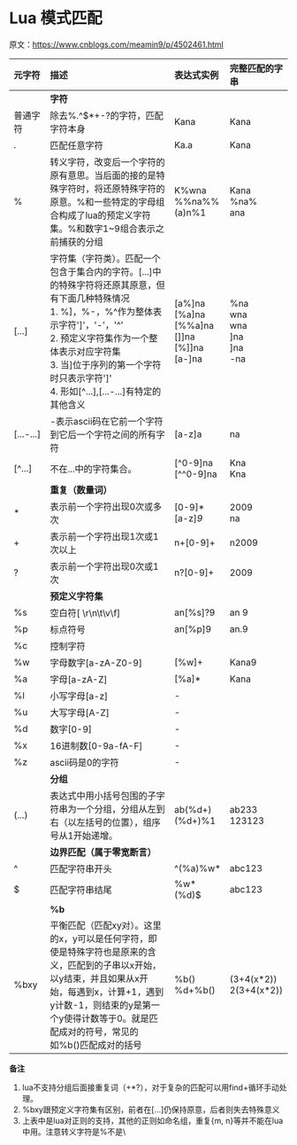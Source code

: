 # Lua 模式匹配

原文：https://www.cnblogs.com/meamin9/p/4502461.html

|元字符|描述|表达式实例|完整匹配的字串|
|:---|:---|:---|:---|
||**字符**|||
|普通字符|除去%.[]()^$*+-?的字符，匹配字符本身|Kana|Kana|
|.|匹配任意字符|Ka.a|Kana|
|%|转义字符，改变后一个字符的原有意思。当后面的接的是特殊字符时，将还原特殊字符的原意。%和一些特定的字母组合构成了lua的预定义字符集。%和数字1~9组合表示之前捕获的分组|K%wna<br>%%na%%<br>(a)n%1|Kana<br>%na%<br>ana|
|[...]|字符集（字符类）。匹配一个包含于集合内的字符。[...]中的特殊字符将还原其原意，但有下面几种特殊情况<br>1. %]，%-，%^作为整体表示字符']'，'-'，'^'<br>2. 预定义字符集作为一个整体表示对应字符集<br>3. 当]位于序列的第一个字符时只表示字符']'<br>4. 形如[^...],[...-...]有特定的其他含义|[a%]na<br>[%a]na<br>[%%a]na<br>[]]na<br>[%]]na<br>[a-]na|%na<br>wna<br>wna<br>]na<br>]na<br>-na|
|[...-...]|-表示ascii码在它前一个字符到它后一个字符之间的所有字符|[a-z]a|na|
|[^...]|不在...中的字符集合。|[^0-9]na<br>[^^0-9]na|Kna<br>Kna|
||**重复（数量词）**|||
|*|表示前一个字符出现0次或多次|[0-9]*<br>[a-z]*9*|2009<br>na|
|+|表示前一个字符出现1次或1次以上|n+[0-9]+|n2009|
|?|表示前一个字符出现0次或1次|n?[0-9]+|2009|
||**预定义字符集**|||
|%s|空白符[ \r\n\t\v\f]|an[%s]?9|an 9|
|%p|标点符号|an[%p]9|an.9|
|%c|控制字符|||
|%w|字母数字[a-zA-Z0-9]|[%w]+|Kana9|
|%a|字母[a-zA-Z]|[%a]*|Kana|
|%l|小写字母[a-z]|-|
|%u|大写字母[A-Z]|-|
|%d|数字[0-9]|-|
|%x|16进制数[0-9a-fA-F]|-|
|%z|ascii码是0的字符|-|
||**分组**|||
|(...)|表达式中用小括号包围的子字符串为一个分组，分组从左到右（以左括号的位置），组序号从1开始递增。|ab(%d+)<br>(%d+)%1|ab233<br>123123|
||**边界匹配（属于零宽断言）**|||
|^|匹配字符串开头|^(%a)%w*|abc123|
|$|匹配字符串结尾|%w*(%d)$|abc123|
||**%b**|||
|%bxy|平衡匹配（匹配xy对）。这里的x，y可以是任何字符，即使是特殊字符也是原来的含义，匹配到的子串以x开始，以y结束，并且如果从x开始，每遇到x，计算+1，遇到y计数-1，则结束的y是第一个y使得计数等于0。就是匹配成对的符号，常见的如%b()匹配成对的括号|%b()<br>%d+%b()|(3+4(x\*2))<br>2(3+4(x\*2))|

**备注** 
1. lua不支持分组后面接重复词（+*?），对于复杂的匹配可以用find+循环手动处理。 
2. %bxy跟预定义字符集有区别，前者在[...]仍保持原意，后者则失去特殊意义 
3. 上表中是lua对正则的支持，其他的正则如命名组，重复{m, n}等并不能在lua中用。注意转义字符是%不是\